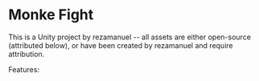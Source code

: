 # Monke Fight

This is a Unity project by rezamanuel -- all assets are either open-source (attributed below), or have been created by rezamanuel and require attribution.

Features:

